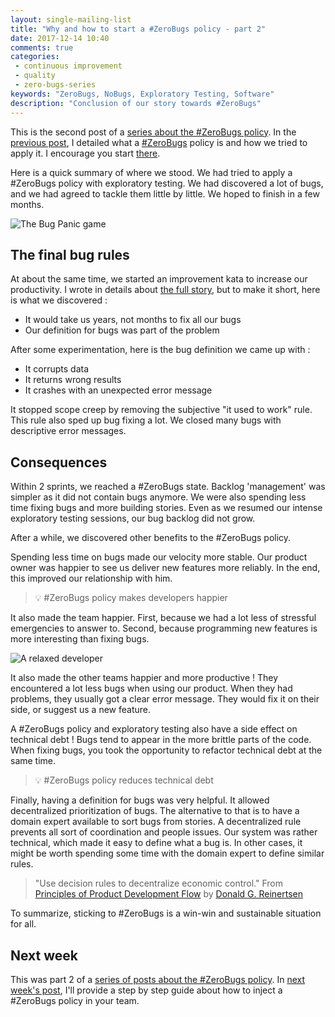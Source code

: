 ```yaml
---
layout: single-mailing-list
title: "Why and how to start a #ZeroBugs policy - part 2"
date: 2017-12-14 10:40
comments: true
categories: 
 - continuous improvement
 - quality
 - zero-bugs-series
keywords: "ZeroBugs, NoBugs, Exploratory Testing, Software"
description: "Conclusion of our story towards #ZeroBugs"
---
```

This is the second post of a [series about the #ZeroBugs policy]({{site.baseurl}}/categories/#zero-bugs-series). In the [previous post](/why-and-how-to-start-a-number-zerobugs-policy-part-1/), I detailed what a [#ZeroBugs](http://www.jamesshore.com/Agile-Book/no_bugs.html) policy is and how we tried to apply it. I encourage you start [there](/why-and-how-to-start-a-number-zerobugs-policy-part-1/).

Here is a quick summary of where we stood. We had tried to apply a #ZeroBugs policy with exploratory testing. We had discovered a lot of bugs, and we had agreed to tackle them little by little. We hoped to finish in a few months.

![The Bug Panic game]({{site.url}}{{site.baseurl}}/imgs/2017-11-22-why-and-how-to-start-a-number-zerobugs-policy-part-2/bug-panic.jpg)

## The final bug rules

At about the same time, we started an improvement kata to increase our productivity. I wrote in details about [the full story](/how-we-used-the-improvement-kata-to-gain-25-percent-of-productivity-part-1/), but to make it short, here is what we discovered :

*   It would take us years, not months to fix all our bugs
*   Our definition for bugs was part of the problem

After some experimentation, here is the bug definition we came up with :

*   It corrupts data
*   It returns wrong results
*   It crashes with an unexpected error message

It stopped scope creep by removing the subjective "it used to work" rule. This rule also sped up bug fixing a lot. We closed many bugs with descriptive error messages.

## Consequences

Within 2 sprints, we reached a #ZeroBugs state. Backlog 'management' was simpler as it did not contain bugs anymore. We were also spending less time fixing bugs and more building stories. Even as we resumed our intense exploratory testing sessions, our bug backlog did not grow.

After a while, we discovered other benefits to the #ZeroBugs policy.

Spending less time on bugs made our velocity more stable. Our product owner was happier to see us deliver new features more reliably. In the end, this improved our relationship with him. 

> 💡 #ZeroBugs policy makes developers happier

It also made the team happier. First, because we had a lot less of stressful emergencies to answer to. Second, because programming new features is more interesting than fixing bugs.

![A relaxed developer]({{site.url}}{{site.baseurl}}/imgs/2017-11-22-why-and-how-to-start-a-number-zerobugs-policy-part-2/happy-developer.jpg)

It also made the other teams happier and more productive ! They encountered a lot less bugs when using our product. When they had problems, they usually got a clear error message. They would fix it on their side, or suggest us a new feature.

A #ZeroBugs policy and exploratory testing also have a side effect on technical debt ! Bugs tend to appear in the more brittle parts of the code. When fixing bugs, you took the opportunity to refactor technical debt at the same time.

> 💡 #ZeroBugs policy reduces technical debt

Finally, having a definition for bugs was very helpful. It allowed decentralized prioritization of bugs. The alternative to that is to have a domain expert available to sort bugs from stories. A decentralized rule prevents all sort of coordination and people issues. Our system was rather technical, which made it easy to define what a bug is. In other cases, it might be worth spending some time with the domain expert to define similar rules.

> "Use decision rules to decentralize economic control." From [Principles of Product Development Flow](https://www.amazon.com/Principles-Product-Development-Flow-Generation-ebook/dp/B007TKU0O0/ref=sr_1_1?s=books&ie=UTF8&qid=1511344068&sr=1-1&keywords=reinertsen+flow) by [Donald G. Reinertsen](http://reinertsenassociates.com/) 

To summarize, sticking to #ZeroBugs is a win-win and sustainable situation for all.

## Next week

This was part 2 of a [series of posts about the #ZeroBugs policy]({{site.baseurl}}/categories/#zero-bugs-series). In [next week's post](/why-and-how-to-start-a-number-zerobugs-policy-part-3/), I'll provide a step by step guide about how to inject a #ZeroBugs policy in your team.
